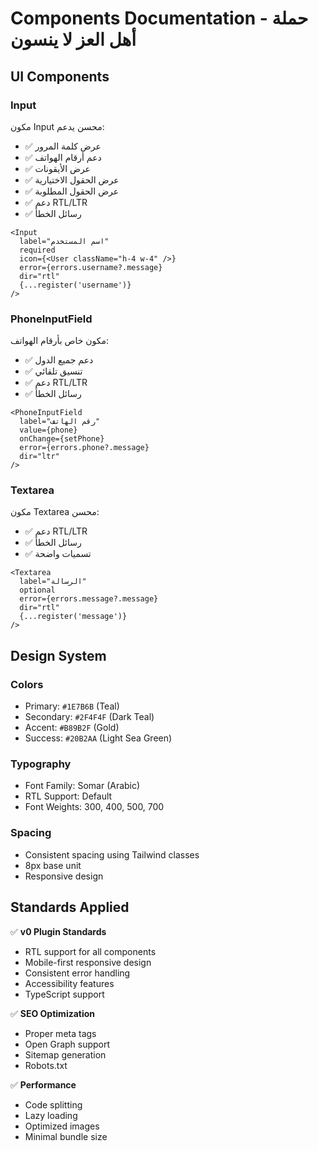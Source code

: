 # Components Documentation - حملة أهل العز لا ينسون

## UI Components

### Input
مكون Input محسن يدعم:
- ✅ عرض كلمة المرور
- ✅ دعم أرقام الهواتف
- ✅ عرض الأيقونات
- ✅ عرض الحقول الاختيارية
- ✅ عرض الحقول المطلوبة
- ✅ دعم RTL/LTR
- ✅ رسائل الخطأ

```tsx
<Input
  label="اسم المستخدم"
  required
  icon={<User className="h-4 w-4" />}
  error={errors.username?.message}
  dir="rtl"
  {...register('username')}
/>
```

### PhoneInputField
مكون خاص بأرقام الهواتف:
- ✅ دعم جميع الدول
- ✅ تنسيق تلقائي
- ✅ دعم RTL/LTR
- ✅ رسائل الخطأ

```tsx
<PhoneInputField
  label="رقم الهاتف"
  value={phone}
  onChange={setPhone}
  error={errors.phone?.message}
  dir="ltr"
/>
```

### Textarea
مكون Textarea محسن:
- ✅ دعم RTL/LTR
- ✅ رسائل الخطأ
- ✅ تسميات واضحة

```tsx
<Textarea
  label="الرسالة"
  optional
  error={errors.message?.message}
  dir="rtl"
  {...register('message')}
/>
```

## Design System

### Colors
- Primary: `#1E7B6B` (Teal)
- Secondary: `#2F4F4F` (Dark Teal)
- Accent: `#B89B2F` (Gold)
- Success: `#20B2AA` (Light Sea Green)

### Typography
- Font Family: Somar (Arabic)
- RTL Support: Default
- Font Weights: 300, 400, 500, 700

### Spacing
- Consistent spacing using Tailwind classes
- 8px base unit
- Responsive design

## Standards Applied

✅ **v0 Plugin Standards**
- RTL support for all components
- Mobile-first responsive design
- Consistent error handling
- Accessibility features
- TypeScript support

✅ **SEO Optimization**
- Proper meta tags
- Open Graph support
- Sitemap generation
- Robots.txt

✅ **Performance**
- Code splitting
- Lazy loading
- Optimized images
- Minimal bundle size